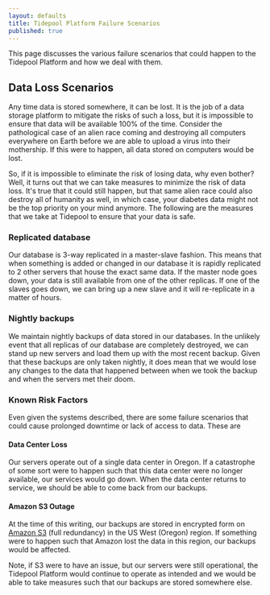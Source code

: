 ```yaml
---
layout: defaults
title: Tidepool Platform Failure Scenarios
published: true
---
```



This page discusses the various failure scenarios that could happen to the Tidepool Platform and how we deal with them.

## Data Loss Scenarios

Any time data is stored somewhere, it can be lost.  It is the job of a data storage platform to mitigate the risks of such a loss, but it is impossible to ensure that data will be available 100% of the time.  Consider the pathological case of an alien race coming and destroying all computers everywhere on Earth before we are able to upload a virus into their mothership.  If this were to happen, all data stored on computers would be lost.

So, if it is impossible to eliminate the risk of losing data, why even bother?  Well, it turns out that we can take measures to minimize the risk of data loss.  It's true that it could still happen, but that same alien race could also destroy all of humanity as well, in which case, your diabetes data might not be the top priority on your mind anymore.  The following are the measures that we take at Tidepool to ensure that your data is safe.

### Replicated database

Our database is 3-way replicated in a master-slave fashion.  This means that when something is added or changed in our database it is rapidly replicated to 2 other servers that house the exact same data.  If the master node goes down, your data is still available from one of the other replicas.  If one of the slaves goes down, we can bring up a new slave and it will re-replicate in a matter of hours.

### Nightly backups

We maintain nightly backups of data stored in our databases.  In the unlikely event that all replicas of our database are completely destroyed, we can stand up new servers and load them up with the most recent backup.  Given that these backups are only taken nightly, it does mean that we would lose any changes to the data that happened between when we took the backup and when the servers met their doom.

### Known Risk Factors

Even given the systems described, there are some failure scenarios that could cause prolonged downtime or lack of access to data.  These are

#### Data Center Loss

Our servers operate out of a single data center in Oregon.  If a catastrophe of some sort were to happen such that this data center were no longer available, our services would go down.  When the data center returns to service, we should be able to come back from our backups.

#### Amazon S3 Outage

At the time of this writing, our backups are stored in encrypted form on [Amazon S3](http://aws.amazon.com/s3/details/) (full redundancy) in the US West (Oregon) region.  If something were to happen such that Amazon lost the data in this region, our backups would be affected.

Note, if S3 were to have an issue, but our servers were still operational, the Tidepool Platform would continue to operate as intended and we would be able to take measures such that our backups are stored somewhere else.